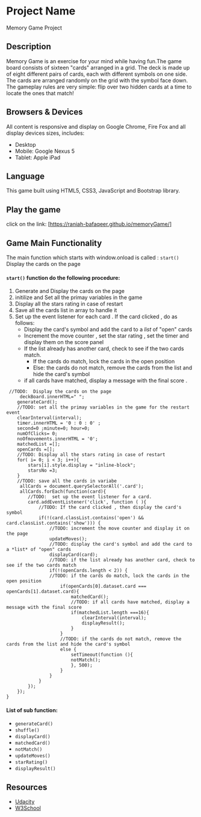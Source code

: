 # Project Name
Memory Game Project 

## Description

Memory Game is an  exercise for your mind while having fun.The game board consists of sixteen "cards" arranged in a grid. The deck is made up of eight different pairs of cards, each with different symbols on one side. The cards are arranged randomly on the grid with the symbol face down. The gameplay rules are very simple: flip over two hidden cards at a time to locate the ones that match! 

## Browsers & Devices

All content is responsive and display on Google Chrome, Fire Fox and all display devices sizes, includes:
* Desktop
* Mobile: Google Nexus 5
* Tablet: Apple iPad

## Language

This game built using HTML5, CSS3, JavaScript and Bootstrap library.

## Play the game 
click on the link: [https://raniah-bafaqeer.github.io/memoryGame/]

## Game Main Functionality
The main function which starts with window.onload is called :  `start()` 
Display the cards on the page  
#### `start()` function do the following procedure:
1. Generate and Display the cards on the page
2. initilize and Set all the primay variables in the game 
3. Display all the stars rating in case of restart
4. Save all the cards list in array to handle it
5. Set up the event listener for each card .  If the card clicked , do as follows: 
    * Display the card's symbol and add the card to a *list* of "open" cards
    * Increment the move counter , set the star rating , set the timer  and display them on the score panel
    * If the list already has another card, check to see if the two cards match.
      * If the cards do match, lock the cards in the open position
      * Else: the cards do not match, remove the cards from the list and hide the card's symbol
    * if all cards have matched, display a message with the final score . 
    
```
 //TODO:  Display the cards on the page  
     deckBoard.innerHTML=" ";
    generateCard();
    //TODO: set all the primay variables in the game for the restart event
    clearInterval(interval);
    timer.innerHTML = '0 : 0 : 0' ;
    second=0 ;minute=0; hour=0;
    numOfClicks= 0;
    noOfmovements.innerHTML = '0';
    matchedList =[];
    openCards =[];
    //TODO: Display all the stars rating in case of restart
    for( i= 0; i < 3; i++){
        stars[i].style.display = "inline-block";
        starsNo =3;
    }
    //TODO: save all the cards in variabe
     allCards = document.querySelectorAll('.card'); 
     allCards.forEach(function(card){
        //TODO:  set up the event listener for a card.
        card.addEventListener('click', function ( ){
            //TODO: If the card clicked , then display the card's symbol
            if(!(card.classList.contains('open') && card.classList.contains('show'))) { 
                //TODO: increment the move counter and display it on the page
                updateMoves();
                //TODO: display the card's symbol and add the card to a *list* of "open" cards
                displayCard(card);
                //TODO: if the list already has another card, check to see if the two cards match
                if(!(openCards.length < 2)) {
                //TODO: if the cards do match, lock the cards in the open position
                    if(openCards[0].dataset.card === openCards[1].dataset.card){
                        matchedCard();
                        //TODO: if all cards have matched, display a message with the final score
                        if(matchedList.length ===16){
                            clearInterval(interval);
                            displayResult();
                        }
                    }
                    //TODO: if the cards do not match, remove the cards from the list and hide the card's symbol
                    else {
                        setTimeout(function (){
                        notMatch();       
                        }, 500);                
                    }
                }  
            }   
        });       
    }); 
} 
```
#### List of sub function:
* `generateCard()`
* `shuffle()`
* `displayCard()`
* `matchedCard()`
* `notMatch()`
* `updateMoves()`
* `starRating()`
* `displayResult()`

## Resources
* [Udacity](https://www.udacity.com/)
* [W3School](https://www.w3schools.com/)
